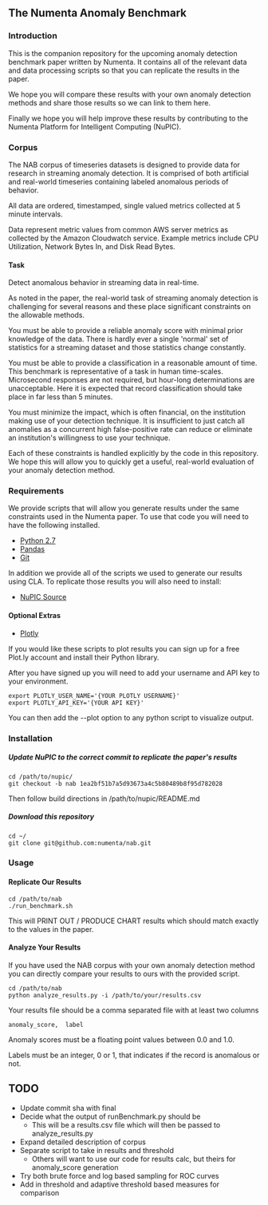 The Numenta Anomaly Benchmark
-----------------------------

### Introduction

This is the companion repository for the upcoming anomaly detection benchmark
paper written by Numenta. It contains all of the relevant data and data
processing scripts so that you can replicate the results in the paper.

We hope you will compare these results with your own anomaly detection methods
and share those results so we can link to them here.

Finally we hope you will help improve these results by contributing to the
Numenta Platform for Intelligent Computing (NuPIC).

### Corpus

The NAB corpus of timeseries datasets is designed to provide data for research
in streaming anomaly detection. It is comprised of both artificial and
real-world timeseries containing labeled anomalous periods of behavior.

All data are ordered, timestamped, single valued metrics collected at 5 minute
intervals.

Data represent metric values from common AWS server metrics as collected by
the Amazon Cloudwatch service. Example metrics include CPU Utilization, Network
Bytes In, and Disk Read Bytes.

#### Task

Detect anomalous behavior in streaming data in real-time.

As noted in the paper, the real-world task of streaming anomaly detection is
challenging for several reasons and these place significant constraints on the
allowable methods.

You must be able to provide a reliable anomaly score with minimal prior
knowledge of the data. There is hardly ever a single 'normal' set of statistics
for a streaming dataset and those statistics change constantly.

You must be able to provide a classification in a reasonable amount of time.
This benchmark is representative of a task in human time-scales. Microsecond
responses are not required, but hour-long determinations are unacceptable. Here
it is expected that record classification should take place in far less than 5
minutes.

You must minimize the impact, which is often financial, on the institution
making use of your detection technique. It is insufficient to just catch all
anomalies as a concurrent high false-positive rate can reduce or eliminate an
institution's willingness to use your technique.

Each of these constraints is handled explicitly by the code in this repository.
We hope this will allow you to quickly get a useful, real-world evaluation of
your anomaly detection method.

### Requirements

We provide scripts that will allow you generate results under the same
constraints used in the Numenta paper. To use that code you will need to have
the following installed.

- [Python 2.7](https://www.python.org/download/)
- [Pandas](http://pandas.pydata.org/)
- [Git](http://git-scm.com/book/en/Getting-Started-Installing-Git)

In addition we provide all of the scripts we used to generate our results using
CLA. To replicate those results you will also need to install:

- [NuPIC Source](http://www.github.com/numenta/nupic)

#### Optional Extras

- [Plotly](https://plot.ly/)

If you would like these scripts to plot results you can sign up for a free Plot.ly
account and install their Python library.

After you have signed up you will need to add your username and API key to your
environment.

    export PLOTLY_USER_NAME='{YOUR PLOTLY USERNAME}'
    export PLOTLY_API_KEY='{YOUR API KEY}'

You can then add the --plot option to any python script to visualize output.

### Installation

##### Update NuPIC to the correct commit to replicate the paper's results

    cd /path/to/nupic/
    git checkout -b nab 1ea2bf51b7a5d93673a4c5b80489b8f95d782028

Then follow build directions in /path/to/nupic/README.md

##### Download this repository

    cd ~/
    git clone git@github.com:numenta/nab.git

### Usage


#### Replicate Our Results

    cd /path/to/nab
    ./run_benchmark.sh

This will PRINT OUT / PRODUCE CHART results which should match
exactly to the values in the paper.

#### Analyze Your Results

If you have used the NAB corpus with your own anomaly detection method you can
directly compare your results to ours with the provided script.

    cd /path/to/nab
    python analyze_results.py -i /path/to/your/results.csv

Your results file should be a comma separated file with at least two
columns

    anomaly_score,  label

Anomaly scores must be a floating point values between 0.0 and 1.0.

Labels must be an integer, 0 or 1, that indicates if the record is anomalous
or not.

## TODO

- Update commit sha with final
- Decide what the output of runBenchmark.py should be
  - This will be a results.csv file which will then be passed to analyze_results.py
- Expand detailed description of corpus
- Separate script to take in results and threshold
  - Others will want to use our code for results calc, but theirs for anomaly_score generation
- Try both brute force and log based sampling for ROC curves
- Add in threshold and adaptive threshold based measures for comparison